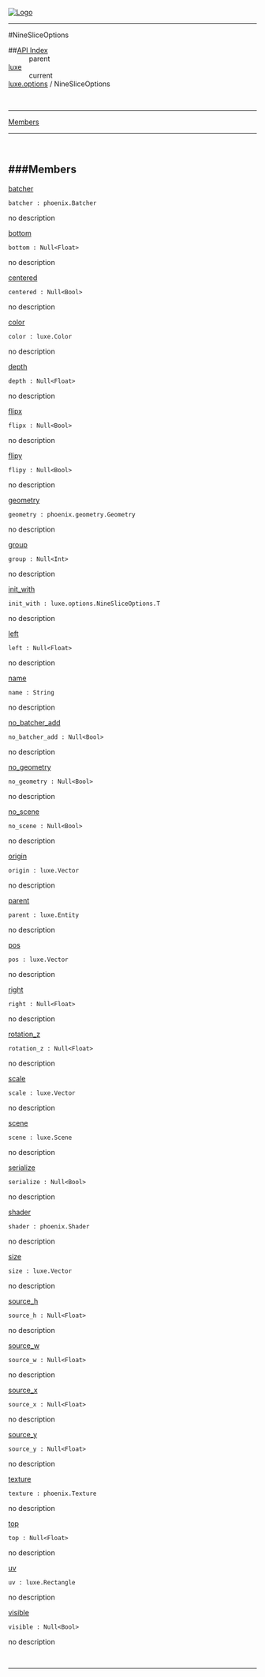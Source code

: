 
[![Logo](../../../images/logo.png)](../../../index.html)

---

#NineSliceOptions


##[API Index](../../../api/index.html#luxe.options)   
&emsp;&emsp;&emsp;parent    
[luxe](../)     
&emsp;&emsp;&emsp;current    
[luxe.options](./) / NineSliceOptions

<br/>

---


[Members](#Members)   


---

&nbsp;   

<a class="lift" name="Members" ></a>
###Members   
---
<a class="lift" name="batcher" href="#batcher">batcher</a>



`batcher : phoenix.Batcher`

<span class="small_desc_flat"> no description </span>   

<a class="lift" name="bottom" href="#bottom">bottom</a>



`bottom : Null<Float>`

<span class="small_desc_flat"> no description </span>   

<a class="lift" name="centered" href="#centered">centered</a>



`centered : Null<Bool>`

<span class="small_desc_flat"> no description </span>   

<a class="lift" name="color" href="#color">color</a>



`color : luxe.Color`

<span class="small_desc_flat"> no description </span>   

<a class="lift" name="depth" href="#depth">depth</a>



`depth : Null<Float>`

<span class="small_desc_flat"> no description </span>   

<a class="lift" name="flipx" href="#flipx">flipx</a>



`flipx : Null<Bool>`

<span class="small_desc_flat"> no description </span>   

<a class="lift" name="flipy" href="#flipy">flipy</a>



`flipy : Null<Bool>`

<span class="small_desc_flat"> no description </span>   

<a class="lift" name="geometry" href="#geometry">geometry</a>



`geometry : phoenix.geometry.Geometry`

<span class="small_desc_flat"> no description </span>   

<a class="lift" name="group" href="#group">group</a>



`group : Null<Int>`

<span class="small_desc_flat"> no description </span>   

<a class="lift" name="init_with" href="#init_with">init_with</a>



`init_with : luxe.options.NineSliceOptions.T`

<span class="small_desc_flat"> no description </span>   

<a class="lift" name="left" href="#left">left</a>



`left : Null<Float>`

<span class="small_desc_flat"> no description </span>   

<a class="lift" name="name" href="#name">name</a>



`name : String`

<span class="small_desc_flat"> no description </span>   

<a class="lift" name="no_batcher_add" href="#no_batcher_add">no_batcher_add</a>



`no_batcher_add : Null<Bool>`

<span class="small_desc_flat"> no description </span>   

<a class="lift" name="no_geometry" href="#no_geometry">no_geometry</a>



`no_geometry : Null<Bool>`

<span class="small_desc_flat"> no description </span>   

<a class="lift" name="no_scene" href="#no_scene">no_scene</a>



`no_scene : Null<Bool>`

<span class="small_desc_flat"> no description </span>   

<a class="lift" name="origin" href="#origin">origin</a>



`origin : luxe.Vector`

<span class="small_desc_flat"> no description </span>   

<a class="lift" name="parent" href="#parent">parent</a>



`parent : luxe.Entity`

<span class="small_desc_flat"> no description </span>   

<a class="lift" name="pos" href="#pos">pos</a>



`pos : luxe.Vector`

<span class="small_desc_flat"> no description </span>   

<a class="lift" name="right" href="#right">right</a>



`right : Null<Float>`

<span class="small_desc_flat"> no description </span>   

<a class="lift" name="rotation_z" href="#rotation_z">rotation_z</a>



`rotation_z : Null<Float>`

<span class="small_desc_flat"> no description </span>   

<a class="lift" name="scale" href="#scale">scale</a>



`scale : luxe.Vector`

<span class="small_desc_flat"> no description </span>   

<a class="lift" name="scene" href="#scene">scene</a>



`scene : luxe.Scene`

<span class="small_desc_flat"> no description </span>   

<a class="lift" name="serialize" href="#serialize">serialize</a>



`serialize : Null<Bool>`

<span class="small_desc_flat"> no description </span>   

<a class="lift" name="shader" href="#shader">shader</a>



`shader : phoenix.Shader`

<span class="small_desc_flat"> no description </span>   

<a class="lift" name="size" href="#size">size</a>



`size : luxe.Vector`

<span class="small_desc_flat"> no description </span>   

<a class="lift" name="source_h" href="#source_h">source_h</a>



`source_h : Null<Float>`

<span class="small_desc_flat"> no description </span>   

<a class="lift" name="source_w" href="#source_w">source_w</a>



`source_w : Null<Float>`

<span class="small_desc_flat"> no description </span>   

<a class="lift" name="source_x" href="#source_x">source_x</a>



`source_x : Null<Float>`

<span class="small_desc_flat"> no description </span>   

<a class="lift" name="source_y" href="#source_y">source_y</a>



`source_y : Null<Float>`

<span class="small_desc_flat"> no description </span>   

<a class="lift" name="texture" href="#texture">texture</a>



`texture : phoenix.Texture`

<span class="small_desc_flat"> no description </span>   

<a class="lift" name="top" href="#top">top</a>



`top : Null<Float>`

<span class="small_desc_flat"> no description </span>   

<a class="lift" name="uv" href="#uv">uv</a>



`uv : luxe.Rectangle`

<span class="small_desc_flat"> no description </span>   

<a class="lift" name="visible" href="#visible">visible</a>



`visible : Null<Bool>`

<span class="small_desc_flat"> no description </span>   



&nbsp;
&nbsp;
&nbsp;

---  


&nbsp;   
&nbsp;   